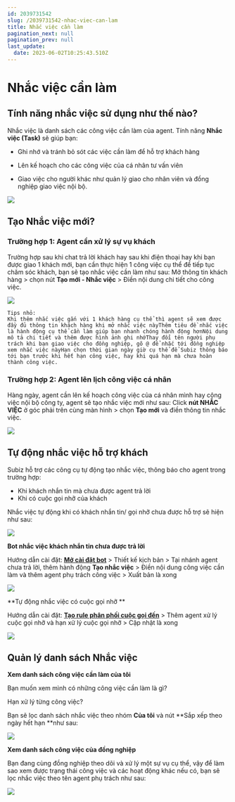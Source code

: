 ```yaml
---
id: 2039731542
slug: /2039731542-nhac-viec-can-lam
title: Nhắc việc cần làm
pagination_next: null
pagination_prev: null
last_update:
  date: 2023-06-02T10:25:43.510Z
---
```


# Nhắc việc cần làm

## Tính năng nhắc việc sử dụng như thế nào?


Nhắc việc là danh sách các công việc cần làm của agent. Tính năng **Nhắc việc (Task)** sẽ giúp bạn:

+ Ghi nhớ và tránh bỏ sót các việc cần làm để hỗ trợ khách hàng

+ Lên kế hoạch cho các công việc của cá nhân tư vấn viên

+ Giao việc cho người khác như quản lý giao cho nhân viên và đồng nghiệp giao việc nội bộ.


![](https://vcdn.subiz-cdn.com/file/firrxrsydiixpuwcbvvt_acpxkgumifuoofoosble)





## Tạo Nhắc việc mới? 

### Trường hợp 1: Agent cần xử lý sự vụ khách


Trường hợp sau khi chat trả lời khách hay sau khi điện thoại hay khi bạn được giao 1 khách mới, bạn cần thực hiện 1 công việc cụ thể để tiếp tục chăm sóc khách, bạn sẽ tạo nhắc việc cần làm như sau: Mở thông tin khách hàng > chọn nút **Tạo mới - Nhắc việc** > Điền nội dung chi tiết cho công việc.


![](https://vcdn.subiz-cdn.com/file/firrxrsyfkyhxvikycla_acpxkgumifuoofoosble)



```
Tips nhỏ: 
Khi thêm nhắc việc gắn với 1 khách hàng cụ thể thì agent sẽ xem được đầy đủ thông tin khách hàng khi mở nhắc việc nàyThêm tiêu đề nhắc việc là hành động cụ thể cần làm giúp bạn nhanh chóng hành động hơnNội dung mô tả chi tiết và thêm được hình ảnh ghi nhớThay đổi tên người phụ trách khi bạn giao việc cho đồng nghiệp, gõ @ để nhắc tới đồng nghiệp xem nhắc việc nàyHạn chọn thời gian ngày giờ cụ thể để Subiz thông báo tới bạn trước khi hết hạn công việc, hay khi quá hạn mà chưa hoàn thành công việc.
```

### Trường hợp 2: Agent lên lịch công việc cá nhân


Hàng ngày, agent cần lên kế hoạch công việc của cá nhân mình hay công việc nội bộ công ty, agent sẽ tạo nhắc việc mới như sau: Click **nút NHẮC VIỆC** ở góc phải trên cùng màn hình > chọn **Tạo mới** và điền thông tin nhắc việc.


![](https://vcdn.subiz-cdn.com/file/firrxrsyhtetsdvnfjfz_acpxkgumifuoofoosble)



## Tự động nhắc việc hỗ trợ khách


Subiz hỗ trợ các công cụ tự động tạo nhắc việc, thông báo cho agent trong trường hợp:

- Khi khách nhắn tin mà chưa được agent trả lời
- Khi có cuộc gọi nhỡ của khách

Nhắc việc tự động khi có khách nhắn tin/ gọi nhỡ chưa được hỗ trợ sẽ hiện như sau: 


![](https://vcdn.subiz-cdn.com/file/firrxrsykdqckqtcfewh_acpxkgumifuoofoosble)








**Bot nhắc việc khách nhắn tin chưa được trả lời**

Hướng dẫn cài đặt: **[Mở cài đặt bot](https://app.subiz.com.vn/bots)** > Thiết kế kịch bản > Tại nhánh agent chưa trả lời, thêm hành động **Tạo nhắc việc** > Điền nội dung công việc cần làm và thêm agent phụ trách công việc > Xuất bản là xong




![](https://vcdn.subiz-cdn.com/file/firrxrsymypyqmbpolow_acpxkgumifuoofoosble)






**Tự động nhắc việc có cuộc gọi nhỡ **

Hướng dẫn cài đặt: **[Tạo rule phân phối cuộc gọi đến](https://app.subiz.com.vn/settings/rule-setting)** > Thêm agent xử lý cuộc gọi nhỡ và hạn xử lý cuộc gọi nhỡ > Cập nhật là xong




![](https://vcdn.subiz-cdn.com/file/firrxrsypdvwdgxsmrgx_acpxkgumifuoofoosble)





## Quản lý danh sách Nhắc việc


**Xem danh sách công việc cần làm của tôi**



Bạn muốn xem mình có những công việc cần làm là gì?

Hạn xử lý từng công việc?

Bạn sẽ lọc danh sách nhắc việc theo nhóm **Của tôi** và nút **Sắp xếp theo ngày hết hạn **như sau:




![](https://vcdn.subiz-cdn.com/file/firrxrsyrnhwnyqktuea_acpxkgumifuoofoosble)




**Xem danh sách công việc của đồng nghiệp**

Bạn đang cùng đồng nghiệp theo dõi và xử lý một sự vụ cụ thể, vậy để làm sao xem được trạng thái công việc và các hoạt động khác nếu có, bạn sẽ lọc nhắc việc theo tên agent phụ trách như sau:




![](https://vcdn.subiz-cdn.com/file/firrxrsytuxdmnguzkel_acpxkgumifuoofoosble)